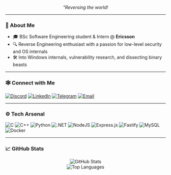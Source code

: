 <p align="center">
  <i>"Reversing the world!</i>
</p>

---

### 🧠 About Me
- 🎓 BSc Software Engineering student & Intern @ **Ericsson**
- 🔍 Reverse Engineering enthusiast with a passion for low-level security and OS internals
- 🛠️ Into Windows internals, vulnerability research, and dissecting binary beasts

---

### 🕸️ Connect with Me

[![Discord](https://img.shields.io/badge/Discord-%237289DA.svg?style=for-the-badge&logo=discord&logoColor=white)](https://discordapp.com/users/tr3sp4ss3r) 
[![LinkedIn](https://img.shields.io/badge/LinkedIn-%230077B5.svg?style=for-the-badge&logo=linkedin&logoColor=white)](https://linkedin.com/in/danielthedaniel) 
[![Telegram](https://img.shields.io/badge/Telegram-%230077B5.svg?style=for-the-badge&logo=telegram&logoColor=white)](https://t.me/Uncletr3s) 
[![Email](https://img.shields.io/badge/Email-D14836?style=for-the-badge&logo=gmail&logoColor=white)](mailto:xd3nux@protonmail.com)

---

### ⚙️ Tech Arsenal

![C](https://img.shields.io/badge/C-%2300599C.svg?style=flat-square&logo=c&logoColor=white)
![C++](https://img.shields.io/badge/C++-%2300599C.svg?style=flat-square&logo=c%2B%2B&logoColor=white)
![Python](https://img.shields.io/badge/Python-3670A0?style=flat-square&logo=python&logoColor=ffdd54)
![.NET](https://img.shields.io/badge/.NET-512BD4?style=flat-square&logo=dotnet&logoColor=white)
![NodeJS](https://img.shields.io/badge/Node.js-339933?style=flat-square&logo=node.js&logoColor=white)
![Express.js](https://img.shields.io/badge/Express.js-404d59?style=flat-square&logo=express&logoColor=%2361DAFB)
![Fastify](https://img.shields.io/badge/Fastify-000000?style=flat-square&logo=fastify&logoColor=%2361DAFB)
![MySQL](https://img.shields.io/badge/MySQL-4479A1?style=flat-square&logo=mysql&logoColor=white)
![Docker](https://img.shields.io/badge/Docker-003545?style=flat-square&logo=docker&logoColor=white)

---

### 📈 GitHub Stats

<p align="center">
  <img src="https://github-readme-stats.vercel.app/api?username=tr3sp4ss3rexe&theme=tokyonight&hide_border=false&include_all_commits=false&count_private=false" alt="GitHub Stats" />
  <br />
  <img src="https://github-readme-stats.vercel.app/api/top-langs/?username=tr3sp4ss3rexe&theme=tokyonight&hide_border=false&layout=compact" alt="Top Languages" />
</p>
